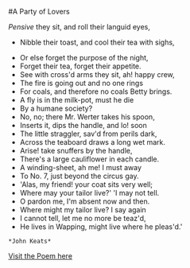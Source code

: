 #A Party of Lovers

_Pensive_ they sit, and roll their languid eyes,
- Nibble their toast, and cool their tea with sighs,
* Or else forget the purpose of the night,
* Forget their tea, forget their appetite.
* See with cross'd arms they sit, ah! happy crew,
* The fire is going out and no one rings
* For coals, and therefore no coals Betty brings.
* A fly is in the milk-pot, must he die
* By a humane society?
* No, no; there Mr. Werter takes his spoon,
* Inserts it, dips the handle, and lo! soon
* The little straggler, sav'd from perils dark,
* Across the teaboard draws a long wet mark.
* Arise! take snuffers by the handle,
* There's a large cauliflower in each candle.
* A winding-sheet, ah me! I must away
* To No. 7, just beyond the circus gay.
* 'Alas, my friend! your coat sits very well;
* Where may your tailor live?'    'I may not tell.
* O pardon me, I'm absent now and then.
* Where might my tailor live?    I say again
* I cannot tell, let me no more be teaz'd,
* He lives in Wapping, might live where he pleas'd.'

```
*John Keats*
```
[Visit the Poem here](http://www.public-domain-poetry.com/john-keats/party-of-lovers-6247)


